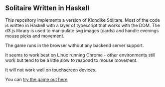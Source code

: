 ## Solitaire Written in Haskell

This repository implements a version of Klondike Solitare.  Most of the code is written in Haskell with a layer of typescript that works with the DOM.  The d3.js library is used to manipulate svg images (cards) and handle evenings mouse picks and movement.

The game runs in the browser without any backend server support.

It seems to work best on Linux running Chrome - other environments still work but tend to be a little slow to respond to mouse movement.

It will not work well on touchscreen devices.

You can [try the game out here](http://dc25.github.io/solitaire)
